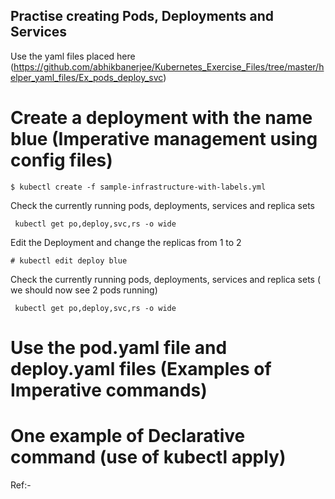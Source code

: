 
## Practise creating Pods, Deployments and Services

Use the yaml files placed here
(https://github.com/abhikbanerjee/Kubernetes_Exercise_Files/tree/master/helper_yaml_files/Ex_pods_deploy_svc)


# Create a deployment with the name blue  (Imperative management using config files)
```
$ kubectl create -f sample-infrastructure-with-labels.yml
```
Check the currently running pods, deployments, services and replica sets
```
 kubectl get po,deploy,svc,rs -o wide
```

Edit the Deployment and change the replicas from 1 to 2

```
# kubectl edit deploy blue
```
Check the currently running pods, deployments, services and replica sets ( we should now see 2 pods running)

```
 kubectl get po,deploy,svc,rs -o wide
```
# Use the pod.yaml file and deploy.yaml files (Examples of Imperative commands)




# One example of Declarative command (use of kubectl apply)










Ref:- 
